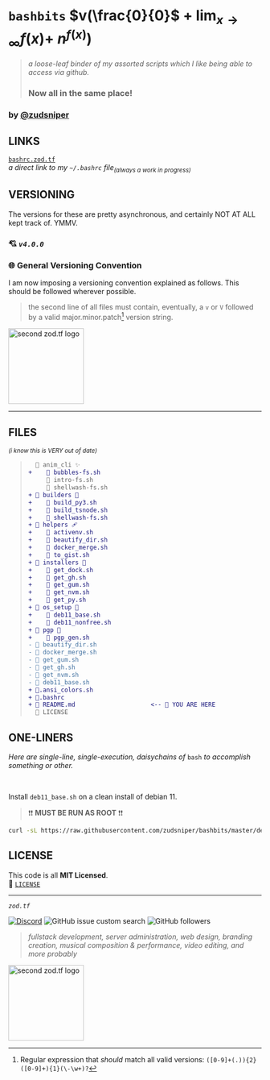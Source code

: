 # `bashbits` $v(\frac{0}{0}$ $+\ \lim_{x\to\infty} f(x) +$ $n^{f(x)})$
> _a loose-leaf binder of my assorted scripts which I like being able to access via github._  
> ### Now all in the same place!   
  
### by [@zudsniper](https://github.com/zudsniper)  

## LINKS 
[`bashrc.zod.tf`](https://bashrc.zod.tf/)  
_a direct link to my `~/.bashrc` file<sub>(always a work in progress)</sub>_

## VERSIONING  
The versions for these are pretty asynchronous, and certainly NOT AT ALL kept track of. YMMV.  
### 💘 _`v4.0.0`_

 ### 🌐 General Versioning Convention 
I am now imposing a versioning convention explained as follows. This should be followed wherever possible.   
  
> the second line of all files must contain, eventually, a `v` or `V` followed by a valid major.minor.patch[^1] version string.  

<a href="https://zod.tf/"><img src="https://github.com/zudsniper/bashbits/assets/16076573/1f6a7bc0-daa9-401b-be05-693bf6357845" alt="second zod.tf logo" width="150rem" style="max-width: 100%;"></a>

--- 

## FILES
<sup> _(i know this is VERY out of date)_ </sup>
> ```diff
>   📁 anim_cli ✨  
> +    📄 bubbles-fs.sh   
>      📄 intro-fs.sh  
>      📄 shellwash-fs.sh   
> + 📁 builders 🔧  
> +    📄 build_py3.sh   
> +    📄 build_tsnode.sh  
> +    📄 shellwash-fs.sh  
> + 📁 helpers 🩹  
> +    📄 activenv.sh   
> +    📄 beautify_dir.sh  
> +    📄 docker_merge.sh   
> +    📄 to_gist.sh 
> + 📁 installers 💉  
> +    📄 get_dock.sh   
> +    📄 get_gh.sh  
> +    📄 get_gum.sh   
> +    📄 get_nvm.sh  
> +    📄 get_py.sh  
> + 📁 os_setup 🧫  
> +    📄 deb11_base.sh  
> +    📄 deb11_nonfree.sh  
> + 📁 pgp 🧫  
> +    📄 pgp_gen.sh  
> - 📄 beautify_dir.sh   
> - 📄 docker_merge.sh     
> - 📄 get_gum.sh   
> - 📄 get_gh.sh  
> - 📄 get_nvm.sh                     
> - 🧰 deb11_base.sh
> + 🎨.ansi_colors.sh
> + 🧬.bashrc   
> + 💭 README.md                     <-- 📍 YOU ARE HERE  
>   📄 LICENSE    
> ```

## ONE-LINERS  
_Here are single-line, single-execution, daisychains of_ `bash` _to accomplish something or other._   

<br />  

Install `deb11_base.sh` on a clean install of debian 11.  
> ❗❗ **MUST BE RUN AS ROOT** ❗❗  
  
```sh
curl -sL https://raw.githubusercontent.com/zudsniper/bashbits/master/deb11_base.sh -o ~/build.sh; chmod ugo+X ~/build.sh; ./build.sh -r me -pw password -k "ssh-rsa xx"; source ~/.bashrc; settitle "$(hostname -f)";
```

## LICENSE
This code is all **MIT Licensed**.  
📄 [`LICENSE`](/LICENSE)  

<hr>

<i><code>zod.tf</code></i> 

[![Discord](https://img.shields.io/discord/974855479975100487?label=tf2%20discord)](https://discord.gg/zodtf)  ![GitHub issue custom search](https://img.shields.io/github/issues-search?color=114444&label=issues&query=involves%3Azudsniper)  ![GitHub followers](https://img.shields.io/github/followers/zudsniper?style=social)  

> _fullstack development, server administration, web design, branding creation, musical composition & performance, video editing, and more probably_   

<a href="https://zod.tf/"><img src="https://github.com/zudsniper/bashbits/assets/16076573/1f6a7bc0-daa9-401b-be05-693bf6357845" alt="second zod.tf logo" width="150rem" style="max-width: 100%;"></a>


[^1]: Regular expression that _should_ match all valid versions: `([0-9]+(.)){2}([0-9]+){1}(\-\w+)?`